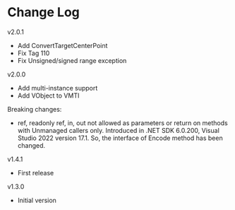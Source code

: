 Change Log
==========

v2.0.1

- Add ConvertTargetCenterPoint
- Fix Tag 110
- Fix Unsigned/signed range exception

v2.0.0

- Add multi-instance support
- Add VObject to VMTI

Breaking changes:
- ref, readonly ref, in, out not allowed as parameters or return on methods with Unmanaged callers only. Introduced in .NET SDK 6.0.200, Visual Studio 2022 version 17.1. So, the interface of Encode method has been changed.


v1.4.1

- First release


v1.3.0

- Initial version
